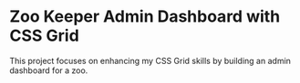 # Zoo Keeper Admin Dashboard with CSS Grid
  This project focuses on enhancing my CSS Grid skills by building an admin dashboard for a zoo. 
